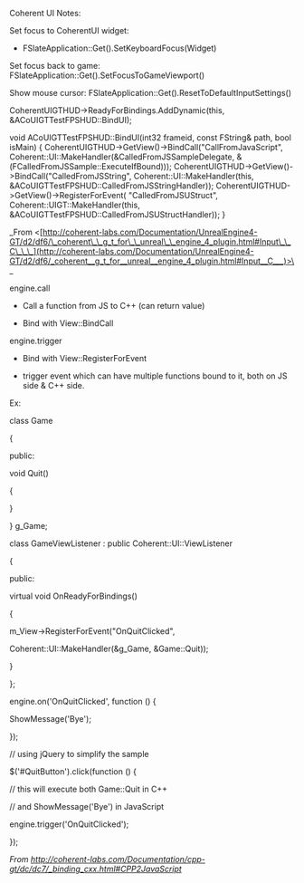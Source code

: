 Coherent UI Notes:

Set focus to CoherentUI widget:

- FSlateApplication::Get().SetKeyboardFocus(Widget)

Set focus back to game: FSlateApplication::Get().SetFocusToGameViewport()

Show mouse cursor: FSlateApplication::Get().ResetToDefaultInputSettings()

CoherentUIGTHUD->ReadyForBindings.AddDynamic(this, &ACoUIGTTestFPSHUD::BindUI);

void ACoUIGTTestFPSHUD::BindUI(int32 frameid, const FString& path, bool isMain)
{
CoherentUIGTHUD->GetView()->BindCall("CallFromJavaScript",
Coherent::UI::MakeHandler(&CalledFromJSSampleDelegate,
&(FCalledFromJSSample::ExecuteIfBound)));
CoherentUIGTHUD->GetView()->BindCall("CalledFromJSString",
Coherent::UI::MakeHandler(this,
&ACoUIGTTestFPSHUD::CalledFromJSStringHandler));
CoherentUIGTHUD->GetView()->RegisterForEvent(
"CalledFromJSUStruct",
Coherent::UIGT::MakeHandler(this, &ACoUIGTTestFPSHUD::CalledFromJSUStructHandler));
}

\_From &lt;[http://coherent-labs.com/Documentation/UnrealEngine4-GT/d2/df6/\_coherent\_\_g_t_for\_\_unreal\_\_engine_4_plugin.html#Input\_\_C\_\_\_](http://coherent-labs.com/Documentation/UnrealEngine4-GT/d2/df6/_coherent__g_t_for__unreal__engine_4_plugin.html#Input__C___)>\_

engine.call

- Call a function from JS to C++ (can return value)

- Bind with View::BindCall

engine.trigger

- Bind with View::RegisterForEvent

- trigger event which can have multiple functions bound to it, both on JS side & C++ side.

Ex:

class Game

{

public:

void Quit()

{

}

} g_Game;

class GameViewListener : public Coherent::UI::ViewListener

{

public:

virtual void OnReadyForBindings()

{

m_View->RegisterForEvent("OnQuitClicked",

Coherent::UI::MakeHandler(&g_Game, &Game::Quit));

}

};

engine.on('OnQuitClicked', function () {

ShowMessage('Bye');

});

// using jQuery to simplify the sample

$('#QuitButton').click(function () {

// this will execute both Game::Quit in C++

// and ShowMessage('Bye') in JavaScript

engine.trigger('OnQuitClicked');

});

*From <http://coherent-labs.com/Documentation/cpp-gt/dc/dc7/_binding_cxx.html#CPP2JavaScript>*
